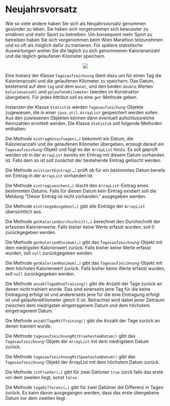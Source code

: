 # Neujahrsvorsatz #

Wie so viele andere haben Sie sich als Neujahrsvorsatz genommen gesünder zu leben. Sie haben sich vorgenommen sich bewusster zu ernähren und mehr Sport zu betreiben. Um konsequent mehr Sport zu betreiben haben Sie sich vorgenommen beim Wien Marathon teilzunehmen und so oft als möglich dafür zu trainieren. Für spätere statistische Auswertungen wollen Sie die täglich zu sich genommenen Kalorienanzahl und die täglich gelaufenen Kilometer speichern.

<p align='center'>
<img src='http://pr-gse.googlecode.com/svn/wiki/uebungen/uml/neujahrsvorsatz.jpg' />
</p>

Eine Instanz der Klasse `Tagesaufzeichnung` dient dazu um für einen Tag die Kalorienanzahl und die gelaufenen Kilometer zu speichern. Das Datum, bestehend auf dem `tag` und dem `monat`, und den beiden `double` Werten `kalorienanzahl` und `gelaufeneKilometer` (werden im Konstruktor übergeben). Für jedes Attribut soll es eine `get`-Methode geben.

Instanzen der Klasse `Statistik` werden `Tagesaufzeichung`-Objekte zugewiesen, die in einer `java.util.ArrayList` gespeichert werden sollen. Aus den zuwiesenen Objekten können dann eventuell aufschlussreiche Kennzahlen ermittelt werden. Die Klasse `Statistik` soll folgende Methoden enthalten:

Die Methode `eintragHinzufuegen(…)` bekommt ein Datum, die Kalorienanzahl und die gelaufenen Kilometer übergeben, erzeugt darauf ein `Tagesaufzeichung`-Objekt und fügt es der `ArrayList` hinzu. Es soll geprüft werden ob in der `ArrayList` bereits ein Eintrag mit diesem Datum vorhanden ist. Falls dem so ist soll zunächst der bestehende Eintrag gelöscht werden.

Die Methode `existiertEintrag(…)` prüft ob für ein bestimmtes Datum bereits ein Eintrag in der `ArrayList` vorhanden ist.

Die Methode `eintragLoeschen(…)` löscht den `ArrayList`-Eintrag eines bestimmten Datums. Falls für diesen Datum kein Eintrag existiert soll die Meldung "Dieser Eintrag ist nicht vorhanden." ausgegeben werden.

Die Methode `eintraegeAusgeben(…)` gibt alle Einträge der `ArrayList` übersichtlich aus.

Die Methode `getKalorienDurchschnitt(…)` berechnet den Durchschnitt der erfassten Kalorienwerte. Falls bisher keine Werte erfasst wurden, soll 0 zurückgegeben werden.

Die Methode `getKalorienMinimum(…)` gibt das `Tagesaufzeichnung`-Objekt mit dem niedrigsten Kalorienwert zurück. Falls bisher keine Werte erfasst wurden, soll `null` zurückgegeben werden.

Die Methode `getKalorienMaximum(…)` gibt das `Tagesaufzeichnung`-Objekt mit dem höchsten Kalorienwert zurück. Falls bisher keine Werte erfasst wurden, soll `null` zurückgegeben werden.

Die Methode `anzahlTageOhneTraining()` gibt die Anzahl der Tage zurück an denen nicht trainiert wurde. Das sind einerseits jene Tag für die keine Eintragung erfolgt ist und andererseits jene für die eine Eintragung erfolgt ist und gelaufeneKilometer gleich 0 ist. Betrachtet wird dabei jener Zeitraum zwischen dem niedrigsten eingetragenem Datum und dem höchstem eingetragenem Datum.

Die Methode `anzahlTageMitTraining()` gibt die Anzahl der Tage zurück an denen trainiert wurde.

Die Methode `tagesaufzeichnungMitFruehestemDatum()` gibt das `Tagesaufzeichnung`-Objekt der `ArrayList` mit dem niedrigstem Datum zurück.

Die Methode `tagesaufzeichnungMitSpaetestemDatum()` gibt das `Tagesaufzeichnung`-Objekt der ArrayList mit dem höchstem Datum zurück.

Die Methode `istFrueher(…)` gibt für zwei Datümer `true` zürck falls das erste vor dem zweiten liegt, sonst `false`.

Die Methode `tageDifferenz(…)` gibt für zwei Datümer die Differenz in Tagen zurück. Es kann davon ausgegangen werden, dass das erste übergebene Datum vor dem zweiten liegt.